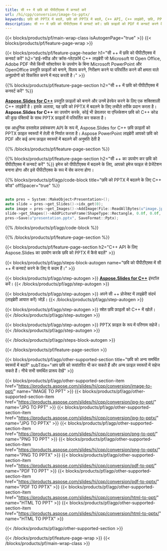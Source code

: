```yaml
---
title: सी ++ में छवि को पीपीटीएक्स में कनवर्ट करें
url: /hi/cpp/conversion/image-to-pptx/
keywords: छवि को PPTX में बदलें, छवि को PPTX में बदलें, C++ API, C++ लाइब्रेरी, छवि, PPTX
description: सी ++ में छवि को पीपीटीएक्स में कनवर्ट करें। छवि फ़ाइलों को PDF में कनवर्ट करने के लिए C++ लाइब्रेरी API का उपयोग करें
---
```


{{< blocks/products/pf/main-wrap-class isAutogenPage="true" >}}
{{< blocks/products/pf/feature-page-wrap >}}

{{< blocks/products/pf/feature-page-header h1="सी ++ में छवि को पीपीटीएक्स में कनवर्ट करें" h2="हाई-स्पीड और क्रॉस-प्लेटफ़ॉर्म C++ लाइब्रेरी जो Microsoft या Open Office, Adobe PDF जैसे किसी सॉफ़्टवेयर के उपयोग के बिना Microsoft PowerPoint और OpenOffice प्रस्तुति फ़ाइलों को बनाने, विलय करने, निरीक्षण करने या परिवर्तित करने की क्षमता वाले अनुप्रयोगों को विकसित करने में मदद करती है।" >}}

{{% blocks/products/pf/feature-page-section h2="सी ++ में छवि को पीपीटीएक्स में कनवर्ट करें" %}}

[**Aspose.Slides for C++**](https://products.aspose.com/slides/hi/cpp/) प्रस्तुति फ़ाइलों को बनाने और उनमें हेरफेर करने के लिए एक शक्तिशाली C++ लाइब्रेरी है। इसके अलावा, यह छवि को PPTX में बदलने के लिए लचीले तरीके प्रदान करता है। **Aspose.Slides for C++** का उपयोग करके, कोई भी डेवलपर या एप्लिकेशन छवि को C++ कोड की कुछ पंक्तियों के साथ PPTX फ़ाइलों में परिवर्तित कर सकता है।

एक आधुनिक दस्तावेज़ प्रसंस्करण API के रूप में, Aspose.Slides for C++ छवि फ़ाइलों को PPTX फ़ाइल स्वरूपों में तेज़ी से निर्यात करता है। Aspose PowerPoint लाइब्रेरी आपको छवि को PDF और कई अन्य फ़ाइल स्वरूपों में बदलने की अनुमति देती है

{{% /blocks/products/pf/feature-page-section %}}

{{% blocks/products/pf/feature-page-section  h2="सी ++ का उपयोग कर छवि को पीपीटीएक्स में कनवर्ट करें" %}}
इमेज को पीपीटीएक्स में बदलने के लिए, आपको इमेज फाइल से प्रेजेंटेशन बनाना होगा और इसे पीपीटीएक्स के रूप में सेव करना होगा।

{{% blocks/products/pf/agp/code-block title="छवि को PPTX में बदलने के लिए C++ कोड" offSpacer="true" %}}

```cpp

auto pres = System::MakeObject<Presentation>();
auto slide = pres->get_Slides()->idx_get(0);
auto image = pres->get_Images()->AddImage(File::ReadAllBytes(u"image.jpg"));
slide->get_Shapes()->AddPictureFrame(ShapeType::Rectangle, 0.0f, 0.0f, 720.0f, 540.0f, image);
pres->Save(u"presentation.pptx", SaveFormat::Pptx);

```

{{% /blocks/products/pf/agp/code-block %}}

{{% /blocks/products/pf/feature-page-section %}}

{{< blocks/products/pf/feature-page-section  h2="C++ API के लिए Aspose.Slides का उपयोग करके छवि को PPTX में कैसे बदलें" >}}

{{< blocks/products/pf/agp/steps-block-autogen name="छवि को पीपीटीएक्स में सी ++ में कनवर्ट करने के लिए ये कदम हैं।" >}}

{{< blocks/products/pf/agp/step-autogen >}}
[**Aspose.Slides for C++**](https://products.aspose.com/slides/hi/cpp/) इंस्टॉल करें।
{{< /blocks/products/pf/agp/step-autogen >}}

{{< blocks/products/pf/agp/step-autogen >}}
अपने सी ++ प्रोजेक्ट में लाइब्रेरी संदर्भ (लाइब्रेरी आयात करें) जोड़ें।
{{< /blocks/products/pf/agp/step-autogen >}}

{{< blocks/products/pf/agp/step-autogen >}}
स्रोत छवि फ़ाइलों को C++ में खोलें।
{{< /blocks/products/pf/agp/step-autogen >}}

{{< blocks/products/pf/agp/step-autogen >}}
PPTX फ़ाइल के रूप में परिणाम सहेजें।
{{< /blocks/products/pf/agp/step-autogen >}}

{{< /blocks/products/pf/agp/steps-block-autogen >}}

{{< /blocks/products/pf/feature-page-section >}}

{{< blocks/products/pf/agp/other-supported-section title="छवि को अन्य समर्थित स्वरूपों में बदलें" subTitle="आप छवि को रूपांतरित भी कर सकते हैं और अन्य फ़ाइल स्वरूपों में सहेज सकते हैं। नीचे सभी समर्थित प्रारूप देखें" >}}

{{< blocks/products/pf/agp/other-supported-section-item href="https://products.aspose.com/slides/hi/cpp/conversion/image-to-ppt/" name="IMAGE TO PPT" >}}
{{< blocks/products/pf/agp/other-supported-section-item href="https://products.aspose.com/slides/hi/cpp/conversion/jpg-to-ppt/" name="JPG TO PPT" >}}
{{< blocks/products/pf/agp/other-supported-section-item href="https://products.aspose.com/slides/hi/cpp/conversion/jpg-to-pptx/" name="JPG TO PPTX" >}}
{{< blocks/products/pf/agp/other-supported-section-item href="https://products.aspose.com/slides/hi/cpp/conversion/png-to-ppt/" name="PNG TO PPT" >}}
{{< blocks/products/pf/agp/other-supported-section-item href="https://products.aspose.com/slides/hi/cpp/conversion/png-to-pptx/" name="PNG TO PPTX" >}}
{{< blocks/products/pf/agp/other-supported-section-item href="https://products.aspose.com/slides/hi/cpp/conversion/pdf-to-ppt/" name="PDF TO PPT" >}}
{{< blocks/products/pf/agp/other-supported-section-item href="https://products.aspose.com/slides/hi/cpp/conversion/pdf-to-pptx/" name="PDF TO PPTX" >}}
{{< blocks/products/pf/agp/other-supported-section-item href="https://products.aspose.com/slides/hi/cpp/conversion/html-to-ppt/" name="HTML TO PPT" >}}
{{< blocks/products/pf/agp/other-supported-section-item href="https://products.aspose.com/slides/hi/cpp/conversion/html-to-pptx/" name="HTML TO PPTX" >}}


{{< /blocks/products/pf/agp/other-supported-section >}}

{{< /blocks/products/pf/feature-page-wrap >}}
{{< /blocks/products/pf/main-wrap-class >}}